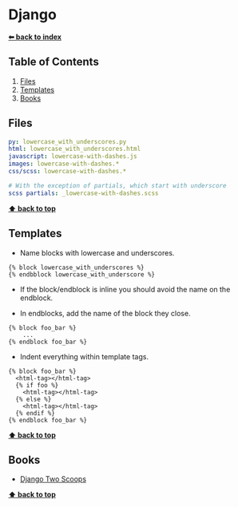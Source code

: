 # Django

**[⬅ back to index](./)**

## Table of Contents
1. [Files](#Files)
1. [Templates](#Templates)
1. [Books](#Books)

## Files

```yaml
py: lowercase_with_underscores.py
html: lowercase_with_underscores.html
javascript: lowercase-with-dashes.js
images: lowercase-with-dashes.*
css/scss: lowercase-with-dashes.*

# With the exception of partials, which start with underscore
scss partials: _lowercase-with-dashes.scss
```

**[⬆ back to top](#table-of-contents)**

## Templates
- Name blocks with lowercase and underscores.

```djangohtml
{% block lowercase_with_underscores %}
{% endbblock lowercase_with_underscore %}
```

- If the block/endblock is inline you should avoid the name on the endblock.

- In endblocks, add the name of the block they close.
```djangohtml
{% block foo_bar %}
    ...
{% endblock foo_bar %}
```

- Indent everything within template tags.
```djangojs
{% block foo_bar %}
  <html-tag></html-tag>
  {% if foo %}
    <html-tag></html-tag>
  {% else %}
    <html-tag></html-tag>
  {% endif %}
{% endblock foo_bar %}
```

**[⬆ back to top](#table-of-contents)**

## Books
 - [Django Two Scoops](http://twoscoopspress.org/)

**[⬆ back to top](#table-of-contents)**
